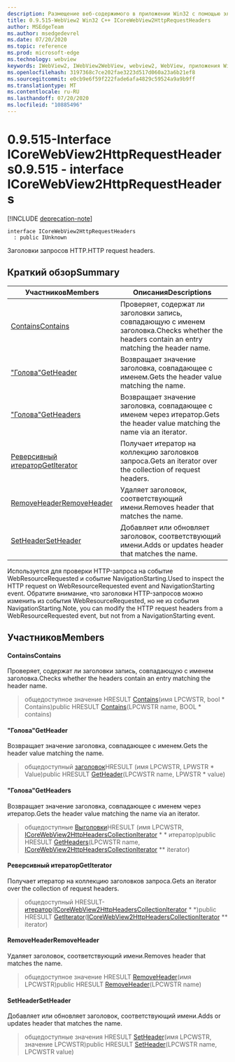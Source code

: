 ```yaml
---
description: Размещение веб-содержимого в приложении Win32 с помощью элемента управления Microsoft Edge WebView2
title: 0.9.515-WebView2 Win32 C++ ICoreWebView2HttpRequestHeaders
author: MSEdgeTeam
ms.author: msedgedevrel
ms.date: 07/20/2020
ms.topic: reference
ms.prod: microsoft-edge
ms.technology: webview
keywords: IWebView2, IWebView2WebView, webview2, WebView, приложения Win32, Win32, EDGE, ICoreWebView2, ICoreWebView2Controller, элемент управления "веб-браузер", HTML Edge
ms.openlocfilehash: 3197368c7ce202fae3223d517d060a23a6b21ef8
ms.sourcegitcommit: e0cb9e6f59f222fade6afa4829c59524a9a9b9ff
ms.translationtype: MT
ms.contentlocale: ru-RU
ms.lasthandoff: 07/20/2020
ms.locfileid: "10885496"
---
```

# <span data-ttu-id="2e95f-104">0.9.515-Interface ICoreWebView2HttpRequestHeaders</span><span class="sxs-lookup"><span data-stu-id="2e95f-104">0.9.515 - interface ICoreWebView2HttpRequestHeaders</span></span> 

[!INCLUDE [deprecation-note](../../includes/deprecation-note.md)]

```
interface ICoreWebView2HttpRequestHeaders
  : public IUnknown
```

<span data-ttu-id="2e95f-105">Заголовки запросов HTTP.</span><span class="sxs-lookup"><span data-stu-id="2e95f-105">HTTP request headers.</span></span>

## <span data-ttu-id="2e95f-106">Краткий обзор</span><span class="sxs-lookup"><span data-stu-id="2e95f-106">Summary</span></span>

 <span data-ttu-id="2e95f-107">Участников</span><span class="sxs-lookup"><span data-stu-id="2e95f-107">Members</span></span>                        | <span data-ttu-id="2e95f-108">Описания</span><span class="sxs-lookup"><span data-stu-id="2e95f-108">Descriptions</span></span>
--------------------------------|---------------------------------------------
[<span data-ttu-id="2e95f-109">Contains</span><span class="sxs-lookup"><span data-stu-id="2e95f-109">Contains</span></span>](#contains) | <span data-ttu-id="2e95f-110">Проверяет, содержат ли заголовки запись, совпадающую с именем заголовка.</span><span class="sxs-lookup"><span data-stu-id="2e95f-110">Checks whether the headers contain an entry matching the header name.</span></span>
[<span data-ttu-id="2e95f-111">"Голова"</span><span class="sxs-lookup"><span data-stu-id="2e95f-111">GetHeader</span></span>](#getheader) | <span data-ttu-id="2e95f-112">Возвращает значение заголовка, совпадающее с именем.</span><span class="sxs-lookup"><span data-stu-id="2e95f-112">Gets the header value matching the name.</span></span>
[<span data-ttu-id="2e95f-113">"Голова"</span><span class="sxs-lookup"><span data-stu-id="2e95f-113">GetHeaders</span></span>](#getheaders) | <span data-ttu-id="2e95f-114">Возвращает значение заголовка, совпадающее с именем через итератор.</span><span class="sxs-lookup"><span data-stu-id="2e95f-114">Gets the header value matching the name via an iterator.</span></span>
[<span data-ttu-id="2e95f-115">Реверсивный итератор</span><span class="sxs-lookup"><span data-stu-id="2e95f-115">GetIterator</span></span>](#getiterator) | <span data-ttu-id="2e95f-116">Получает итератор на коллекцию заголовков запроса.</span><span class="sxs-lookup"><span data-stu-id="2e95f-116">Gets an iterator over the collection of request headers.</span></span>
[<span data-ttu-id="2e95f-117">RemoveHeader</span><span class="sxs-lookup"><span data-stu-id="2e95f-117">RemoveHeader</span></span>](#removeheader) | <span data-ttu-id="2e95f-118">Удаляет заголовок, соответствующий имени.</span><span class="sxs-lookup"><span data-stu-id="2e95f-118">Removes header that matches the name.</span></span>
[<span data-ttu-id="2e95f-119">SetHeader</span><span class="sxs-lookup"><span data-stu-id="2e95f-119">SetHeader</span></span>](#setheader) | <span data-ttu-id="2e95f-120">Добавляет или обновляет заголовок, соответствующий имени.</span><span class="sxs-lookup"><span data-stu-id="2e95f-120">Adds or updates header that matches the name.</span></span>

<span data-ttu-id="2e95f-121">Используется для проверки HTTP-запроса на событие WebResourceRequested и событие NavigationStarting.</span><span class="sxs-lookup"><span data-stu-id="2e95f-121">Used to inspect the HTTP request on WebResourceRequested event and NavigationStarting event.</span></span> <span data-ttu-id="2e95f-122">Обратите внимание, что заголовки HTTP-запросов можно изменить из события WebResourceRequested, но не из события NavigationStarting.</span><span class="sxs-lookup"><span data-stu-id="2e95f-122">Note, you can modify the HTTP request headers from a WebResourceRequested event, but not from a NavigationStarting event.</span></span>

## <span data-ttu-id="2e95f-123">Участников</span><span class="sxs-lookup"><span data-stu-id="2e95f-123">Members</span></span>

#### <span data-ttu-id="2e95f-124">Contains</span><span class="sxs-lookup"><span data-stu-id="2e95f-124">Contains</span></span> 

<span data-ttu-id="2e95f-125">Проверяет, содержат ли заголовки запись, совпадающую с именем заголовка.</span><span class="sxs-lookup"><span data-stu-id="2e95f-125">Checks whether the headers contain an entry matching the header name.</span></span>

> <span data-ttu-id="2e95f-126">общедоступное значение HRESULT [Contains](#contains)(имя LPCWSTR, bool \* Contains)</span><span class="sxs-lookup"><span data-stu-id="2e95f-126">public HRESULT [Contains](#contains)(LPCWSTR name, BOOL \* contains)</span></span>

#### <span data-ttu-id="2e95f-127">"Голова"</span><span class="sxs-lookup"><span data-stu-id="2e95f-127">GetHeader</span></span> 

<span data-ttu-id="2e95f-128">Возвращает значение заголовка, совпадающее с именем.</span><span class="sxs-lookup"><span data-stu-id="2e95f-128">Gets the header value matching the name.</span></span>

> <span data-ttu-id="2e95f-129">общедоступный [заголовок](#getheader)HRESULT (имя LPCWSTR, LPWSTR \* Value)</span><span class="sxs-lookup"><span data-stu-id="2e95f-129">public HRESULT [GetHeader](#getheader)(LPCWSTR name, LPWSTR \* value)</span></span>

#### <span data-ttu-id="2e95f-130">"Голова"</span><span class="sxs-lookup"><span data-stu-id="2e95f-130">GetHeaders</span></span> 

<span data-ttu-id="2e95f-131">Возвращает значение заголовка, совпадающее с именем через итератор.</span><span class="sxs-lookup"><span data-stu-id="2e95f-131">Gets the header value matching the name via an iterator.</span></span>

> <span data-ttu-id="2e95f-132">общедоступные [Выголовки](#getheaders)HRESULT (имя LPCWSTR, [ICoreWebView2HttpHeadersCollectionIterator](icorewebview2httpheaderscollectioniterator.md) \* \* итератор)</span><span class="sxs-lookup"><span data-stu-id="2e95f-132">public HRESULT [GetHeaders](#getheaders)(LPCWSTR name, [ICoreWebView2HttpHeadersCollectionIterator](icorewebview2httpheaderscollectioniterator.md) \*\* iterator)</span></span>

#### <span data-ttu-id="2e95f-133">Реверсивный итератор</span><span class="sxs-lookup"><span data-stu-id="2e95f-133">GetIterator</span></span> 

<span data-ttu-id="2e95f-134">Получает итератор на коллекцию заголовков запроса.</span><span class="sxs-lookup"><span data-stu-id="2e95f-134">Gets an iterator over the collection of request headers.</span></span>

> <span data-ttu-id="2e95f-135">общедоступный HRESULT- [итератор](#getiterator)([ICoreWebView2HttpHeadersCollectionIterator](icorewebview2httpheaderscollectioniterator.md) \* \*)</span><span class="sxs-lookup"><span data-stu-id="2e95f-135">public HRESULT [GetIterator](#getiterator)([ICoreWebView2HttpHeadersCollectionIterator](icorewebview2httpheaderscollectioniterator.md) \*\* iterator)</span></span>

#### <span data-ttu-id="2e95f-136">RemoveHeader</span><span class="sxs-lookup"><span data-stu-id="2e95f-136">RemoveHeader</span></span> 

<span data-ttu-id="2e95f-137">Удаляет заголовок, соответствующий имени.</span><span class="sxs-lookup"><span data-stu-id="2e95f-137">Removes header that matches the name.</span></span>

> <span data-ttu-id="2e95f-138">общедоступное значение HRESULT [RemoveHeader](#removeheader)(имя LPCWSTR)</span><span class="sxs-lookup"><span data-stu-id="2e95f-138">public HRESULT [RemoveHeader](#removeheader)(LPCWSTR name)</span></span>

#### <span data-ttu-id="2e95f-139">SetHeader</span><span class="sxs-lookup"><span data-stu-id="2e95f-139">SetHeader</span></span> 

<span data-ttu-id="2e95f-140">Добавляет или обновляет заголовок, соответствующий имени.</span><span class="sxs-lookup"><span data-stu-id="2e95f-140">Adds or updates header that matches the name.</span></span>

> <span data-ttu-id="2e95f-141">общедоступные значения HRESULT [SetHeader](#setheader)(имя LPCWSTR, значение LPCWSTR)</span><span class="sxs-lookup"><span data-stu-id="2e95f-141">public HRESULT [SetHeader](#setheader)(LPCWSTR name, LPCWSTR value)</span></span>


